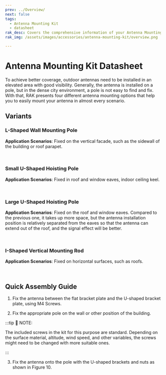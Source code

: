 ```yaml
---
prev: ../Overview/
next: false
tags:
  - Antenna Mounting Kit
  - datasheet
rak_desc: Covers the comprehensive information of your Antenna Mounting Kit to help you in using it. This information includes technical specifications, characteristics, and requirements.
rak_img: /assets/images/accessories/antenna-mounting-kit/overview.png

---
```


# Antenna Mounting Kit Datasheet

To achieve better coverage, outdoor antennas need to be installed in an elevated area with good visibility. Generally, the antenna is installed on a pole, but in the dense city environment, a pole is not easy to find and fix. With that, RAK presents four different antenna mounting options that help you to easily mount your antenna in almost every scenario.

## Variants

### L-Shaped Wall Mounting Pole

<b>Application Scenarios</b>: Fixed on the vertical facade, such as the sidewall of the building or roof parapet.

<rk-img
  src="/assets/images/accessories/antenna-mounting-kit/1.png"
  width="60%"
  caption="L-shaped wall mounting pole dimensions"
/>

<br>

<rk-img
  src="/assets/images/accessories/antenna-mounting-kit/2.png"
  width="50%"
  caption="L-shaped wall mounting pole example application"
/>

### Small U-Shaped Hoisting Pole

<b>Application Scenarios</b>: Fixed in roof and window eaves, indoor ceiling keel.

<rk-img
  src="/assets/images/accessories/antenna-mounting-kit/3.png"
  width="40%"
  caption="Small U-shaped hoisting pole dimensions"
/>

<br>

<rk-img
  src="/assets/images/accessories/antenna-mounting-kit/4.png"
  width="50%"
  caption="Small U-shaped hoisting pole example application"
/>

### Large U-Shaped Hoisting Pole

<b>Application Scenarios</b>: Fixed on the roof and window eaves. Compared to the previous one, it takes up more space, but the antenna installation position is relatively separated from the eaves so that the antenna can extend out of the roof, and the signal effect will be better.

<rk-img
  src="/assets/images/accessories/antenna-mounting-kit/5.png"
  width="60%"
  caption="Large U-shaped hoisting pole dimensions"
/>

<br>

<rk-img
  src="/assets/images/accessories/antenna-mounting-kit/6.png"
  width="60%"
  caption="Large U-shaped hoisting pole example application"
/>

### I-Shaped Vertical Mounting Rod

<b>Application Scenarios</b>: Fixed on horizontal surfaces, such as roofs.

<rk-img
  src="/assets/images/accessories/antenna-mounting-kit/7.png"
  width="40%"
  caption="I-shaped vertical Mounting rod dimensions"
/>

<br>

<rk-img
  src="/assets/images/accessories/antenna-mounting-kit/8.png"
  width="50%"
  caption="I-shaped vertical Mounting rod example application"
/>

## Quick Assembly Guide

1. Fix the antenna between the flat bracket plate and the U-shaped bracket plate, using M4 Screws.

<rk-img
  src="/assets/images/accessories/antenna-mounting-kit/9.png"
  width="55%"
  caption="Positioning and fixing the antenna in the brackets"
/>

2. Fix the appropriate pole on the wall or other position of the building. 

:::tip 📝 NOTE:

The included screws in the kit for this purpose are standard. Depending on the surface material, altitude, wind speed, and other variables, the screws might need to be changed with more suitable ones.

:::

3. Fix the antenna onto the pole with the U-shaped brackets and nuts as shown in Figure 10.

<rk-img
  src="/assets/images/accessories/antenna-mounting-kit/10.png"
  width="50%"
  caption="Mounting the antenna to the pole"
/>
